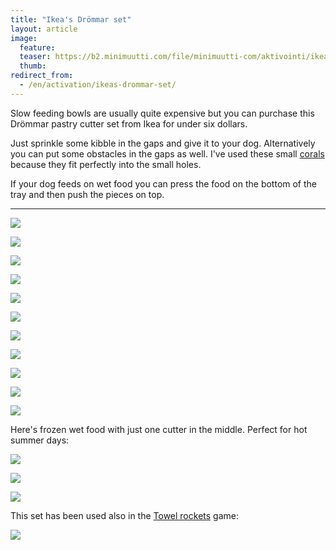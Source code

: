 ```yaml
---
title: "Ikea's Drömmar set"
layout: article
image:
  feature:
  teaser: https://b2.minimuutti.com/file/minimuutti-com/aktivointi/ikean-drommar-muotit/DS16238-245px.jpg
  thumb:
redirect_from:
  - /en/activation/ikeas-drommar-set/
---
```


Slow feeding bowls are usually quite expensive but you can purchase this Drömmar pastry cutter set from Ikea for under six dollars.

Just sprinkle some kibble in the gaps and give it to your dog. Alternatively you can put some obstacles in the gaps as well. I've used these small [corals](/en/brain-games/corals/) because they fit perfectly into the small holes.

If your dog feeds on wet food you can press the food on the bottom of the tray and then push the pieces on top.

---

![](https://b2.minimuutti.com/file/minimuutti-com/aktivointi/ikean-drommar-muotit/DS16145-800px.jpg)

![](https://b2.minimuutti.com/file/minimuutti-com/aktivointi/ikean-drommar-muotit/DS16153-800px.jpg)

![](https://b2.minimuutti.com/file/minimuutti-com/aktivointi/ikean-drommar-muotit/DS16174-800px.jpg)

![](https://b2.minimuutti.com/file/minimuutti-com/aktivointi/ikean-drommar-muotit/DS16199-800px.jpg)

![](https://b2.minimuutti.com/file/minimuutti-com/aktivointi/ikean-drommar-muotit/DS16228-800px.jpg)

![](https://b2.minimuutti.com/file/minimuutti-com/aktivointi/ikean-drommar-muotit/DS16238-800px.jpg)

![](https://b2.minimuutti.com/file/minimuutti-com/aktivointi/ikean-drommar-muotit/DS16239-800px.jpg)

![](https://b2.minimuutti.com/file/minimuutti-com/aktivointi/ikean-drommar-muotit/DS16258-800px.jpg)

![](https://b2.minimuutti.com/file/minimuutti-com/aktivointi/ikean-drommar-muotit/DS16263-800px.jpg)

![](https://b2.minimuutti.com/file/minimuutti-com/aktivointi/ajanvietetta-toipilaalle/DS37739-800px.jpg)

![](https://b2.minimuutti.com/file/minimuutti-com/aktivointi/ajanvietetta-toipilaalle/DS37744-800px.jpg)

Here's frozen wet food with just one cutter in the middle. Perfect for hot summer days:

![](https://b2.minimuutti.com/file/minimuutti-com/aktivointi/ikean-drommar-muotit/DS60168-800px.jpg)

![](https://b2.minimuutti.com/file/minimuutti-com/aktivointi/ikean-drommar-muotit/DS60181-800px.jpg)

![](https://b2.minimuutti.com/file/minimuutti-com/aktivointi/ikean-drommar-muotit/DS60937-800px.jpg)

This set has been used also in the [Towel rockets](/en/brain-games/towel-rockets/) game:

[![](https://b2.minimuutti.com/file/minimuutti-com/aktivointi/pyyheraketit/DS41785-800px.jpg)](/en/brain-games/towel-rockets/)
